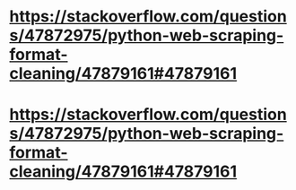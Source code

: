 # https://stackoverflow.com/questions/47872975/python-web-scraping-format-cleaning/47879161#47879161
# https://stackoverflow.com/questions/47872975/python-web-scraping-format-cleaning/47879161#47879161
